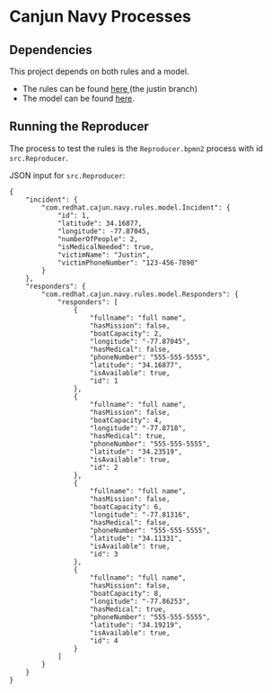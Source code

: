 Canjun Navy Processes
=======================

## Dependencies
This project depends on both rules and a model.
- The rules can be found [here ](https://github.com/NAPS-emergency-response-project/cajun-navy-rules/tree/justin) (the justin branch)
- The model can be found [here](https://github.com/NAPS-emergency-response-project/cajun-navy-rules-model).

## Running the Reproducer

The process to test the rules is the `Reproducer.bpmn2` process with id `src.Reproducer`.

JSON input for `src.Reproducer`:

    {
        "incident": {
            "com.redhat.cajun.navy.rules.model.Incident": {
                "id": 1,
                "latitude": 34.16877,
                "longitude": -77.87045,
                "numberOfPeople": 2,
                "isMedicalNeeded": true,
                "victimName": "Justin",
                "victimPhoneNumber": "123-456-7890"
            }
        },
        "responders": {
            "com.redhat.cajun.navy.rules.model.Responders": {
                "responders": [
                    {
                        "fullname": "full name",
                        "hasMission": false,
                        "boatCapacity": 2,
                        "longitude": "-77.87045",
                        "hasMedical": false,
                        "phoneNumber": "555-555-5555",
                        "latitude": "34.16877",
                        "isAvailable": true,
                        "id": 1
                    },
                    {
                        "fullname": "full name",
                        "hasMission": false,
                        "boatCapacity": 4,
                        "longitude": "-77.8718",
                        "hasMedical": true,
                        "phoneNumber": "555-555-5555",
                        "latitude": "34.23519",
                        "isAvailable": true,
                        "id": 2
                    },
                    {
                        "fullname": "full name",
                        "hasMission": false,
                        "boatCapacity": 6,
                        "longitude": "-77.81316",
                        "hasMedical": false,
                        "phoneNumber": "555-555-5555",
                        "latitude": "34.11331",
                        "isAvailable": true,
                        "id": 3
                    },
                    {
                        "fullname": "full name",
                        "hasMission": false,
                        "boatCapacity": 8,
                        "longitude": "-77.86253",
                        "hasMedical": true,
                        "phoneNumber": "555-555-5555",
                        "latitude": "34.19219",
                        "isAvailable": true,
                        "id": 4
                    }
                ]
            }
        }
    }
